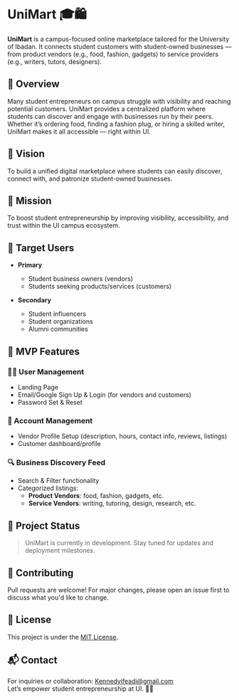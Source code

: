 # UniMart 🎓🛍️

**UniMart** is a campus-focused online marketplace tailored for the University of Ibadan. It connects student customers with student-owned businesses — from product vendors (e.g., food, fashion, gadgets) to service providers (e.g., writers, tutors, designers).

## 🚀 Overview

Many student entrepreneurs on campus struggle with visibility and reaching potential customers. UniMart provides a centralized platform where students can discover and engage with businesses run by their peers. Whether it’s ordering food, finding a fashion plug, or hiring a skilled writer, UniMart makes it all accessible — right within UI.

## 🎯 Vision

To build a unified digital marketplace where students can easily discover, connect with, and patronize student-owned businesses.

## 🧭 Mission

To boost student entrepreneurship by improving visibility, accessibility, and trust within the UI campus ecosystem.

## 👥 Target Users

- **Primary**
  - Student business owners (vendors)
  - Students seeking products/services (customers)

- **Secondary**
  - Student influencers
  - Student organizations
  - Alumni communities

## 🔑 MVP Features

### 🧑‍💼 User Management
- Landing Page
- Email/Google Sign Up & Login (for vendors and customers)
- Password Set & Reset

### 🧾 Account Management
- Vendor Profile Setup (description, hours, contact info, reviews, listings)
- Customer dashboard/profile

### 🔍 Business Discovery Feed
- Search & Filter functionality
- Categorized listings:
  - **Product Vendors**: food, fashion, gadgets, etc.
  - **Service Vendors**: writing, tutoring, design, research, etc.

## 📌 Project Status

> UniMart is currently in development. Stay tuned for updates and deployment milestones.

## 🤝 Contributing

Pull requests are welcome! For major changes, please open an issue first to discuss what you'd like to change.

## 📄 License

This project is under the [MIT License](LICENSE).

## 📬 Contact

For inquiries or collaboration: Kennedyifeadi@gmail.com  
Let’s empower student entrepreneurship at UI. 💼✨


